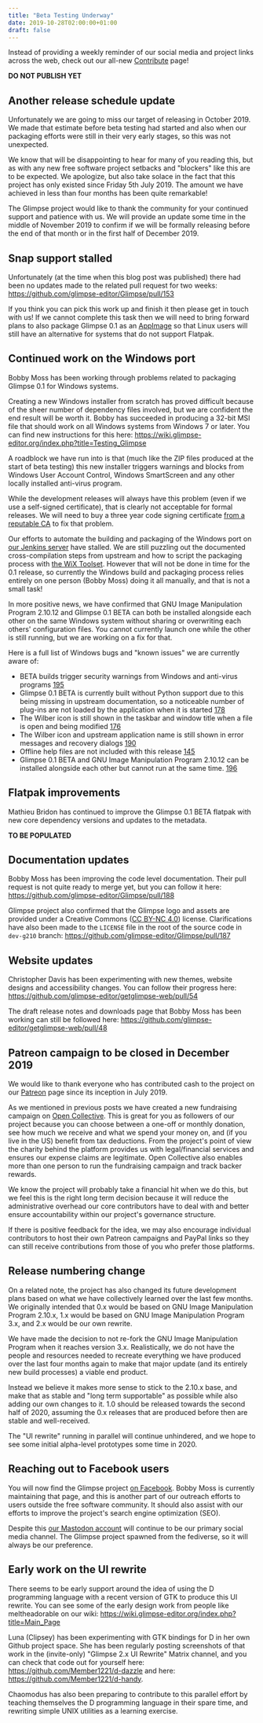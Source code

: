 ```yaml
---
title: "Beta Testing Underway"
date: 2019-10-28T02:00:00+01:00
draft: false
---
```

Instead of providing a weekly reminder of our social media and project links across the web, check out our all-new [Contribute](/contribute/) page!

**DO NOT PUBLISH YET**

## Another release schedule update
Unfortunately we are going to miss our target of releasing in October 2019. We made that estimate before beta testing had started and also when our packaging efforts were still in their very early stages, so this was not unexpected.

We know that will be disappointing to hear for many of you reading this, but as with any new free software project setbacks and "blockers" like this are to be expected. We apologize, but also take solace in the fact that this project has only existed since Friday 5th July 2019. The amount we have achieved in less than four months has been quite remarkable!

The Glimpse project would like to thank the community for your continued support and patience with us. We will provide an update some time in the middle of November 2019 to confirm if we will be formally releasing before the end of that month or in the first half of December 2019.

## Snap support stalled
Unfortunately (at the time when this blog post was published) there had been no updates made to the related pull request for two weeks: https://github.com/glimpse-editor/Glimpse/pull/153

If you think you can pick this work up and finish it then please get in touch with us! If we cannot complete this task then we will need to bring forward plans to also package Glimpse 0.1 as an [AppImage](https://appimage.org/) so that Linux users will still have an alternative for systems that do not support Flatpak.

## Continued work on the Windows port
Bobby Moss has been working through problems related to packaging Glimpse 0.1 for Windows systems.

Creating a new Windows installer from scratch has proved difficult because of the sheer number of dependency files involved, but we are confident the end result will be worth it. Bobby has succeeded in producing a 32-bit MSI file that should work on all Windows systems from Windows 7 or later. You can find new instructions for this here: https://wiki.glimpse-editor.org/index.php?title=Testing_Glimpse

A roadblock we have run into is that (much like the ZIP files produced at the start of beta testing) this new installer triggers warnings and blocks from Windows User Account Control, Windows SmartScreen and any other locally installed anti-virus program.

While the development releases will always have this problem (even if we use a self-signed certificate), that is clearly not acceptable for formal releases. We will need to buy a three year code signing certificate [from a reputable CA](https://comodosslstore.com/codesigning.aspx) to fix that problem.

Our efforts to automate the building and packaging of the Windows port on [our Jenkins server](https://jenkins.glimpse-editor.org/) have stalled. We are still puzzling out the documented cross-compilation steps from upstream and how to script the packaging process with [the WiX Toolset](https://wixtoolset.org/). However that will not be done in time for the 0.1 release, so currently the Windows build and packaging process relies entirely on one person (Bobby Moss) doing it all manually, and that is not a small task!

In more positive news, we have confirmed that GNU Image Manipulation Program 2.10.12 and Glimpse 0.1 BETA can both be installed alongside each other on the same Windows system without sharing or overwriting each others' configuration files. You cannot currently launch one while the other is still running, but we are working on a fix for that.

Here is a full list of Windows bugs and "known issues" we are currently aware of:

* BETA builds trigger security warnings from Windows and anti-virus programs [195](https://github.com/glimpse-editor/Glimpse/issues/195)
* Glimpse 0.1 BETA is currently built without Python support due to this being missing in upstream documentation, so a noticeable number of plug-ins are not loaded by the application when it is started [178](https://github.com/glimpse-editor/Glimpse/issues/178)
* The Wilber icon is still shown in the taskbar and window title when a file is open and being modified [176](https://github.com/glimpse-editor/Glimpse/issues/176)
* The Wilber icon and upstream application name is still shown in error messages and recovery dialogs [190](https://github.com/glimpse-editor/Glimpse/issues/190)
* Offline help files are not included with this release [145](https://github.com/glimpse-editor/Glimpse/issues/145)
* Glimpse 0.1 BETA and GNU Image Manipulation Program 2.10.12 can be installed alongside each other but cannot run at the same time. [196](https://github.com/glimpse-editor/Glimpse/issues/196)

## Flatpak improvements
Mathieu Bridon has continued to improve the Glimpse 0.1 BETA flatpak with new core dependency versions and updates to the metadata.

**TO BE POPULATED**

## Documentation updates
Bobby Moss has been improving the code level documentation. Their pull request is not quite ready to merge yet, but you can follow it here: https://github.com/glimpse-editor/Glimpse/pull/188

Glimpse project also confirmed that the Glimpse logo and assets are provided under a Creative Commons ([CC BY-NC 4.0](https://creativecommons.org/licenses/by-nc/4.0/)) license. Clarifications have also been made to the `LICENSE` file in the root of the source code in `dev-g210` branch: https://github.com/glimpse-editor/Glimpse/pull/187

## Website updates
Christopher Davis has been experimenting with new themes, website designs and accessibility changes. You can follow their progress here: https://github.com/glimpse-editor/getglimpse-web/pull/54

The draft release notes and downloads page that Bobby Moss has been working can still be followed here: https://github.com/glimpse-editor/getglimpse-web/pull/48

## Patreon campaign to be closed in December 2019
We would like to thank everyone who has contributed cash to the project on our [Patreon](https://www.patreon.com/glimpse) page since its inception in July 2019.

As we mentioned in previous posts we have created a new fundraising campaign on [Open Collective](https://opencollective.com/glimpse). This is great for you as followers of our project because you can choose between a one-off or monthly donation, see how much we receive and what we spend your money on, and (if you live in the US) benefit from tax deductions. From the project's point of view the charity behind the platform provides us with legal/financial services and ensures our expense claims are legitimate. Open Collective also enables more than one person to run the fundraising campaign and track backer rewards.

We know the project will probably take a financial hit when we do this, but we feel this is the right long term decision because it will reduce the administrative overhead our core contributors have to deal with and better ensure accountability within our project's governance structure.

If there is positive feedback for the idea, we may also encourage individual contributors to host their own Patreon campaigns and PayPal links so they can still receive contributions from those of you who prefer those platforms.

## Release numbering change
On a related note, the project has also changed its future development plans based on what we have collectively learned over the last few months. We originally intended that 0.x would be based on GNU Image Manipulation Program 2.10.x, 1.x would be based on GNU Image Manipulation Program 3.x, and 2.x would be our own rewrite.

We have made the decision to not re-fork the GNU Image Manipulation Program when it reaches version 3.x. Realistically, we do not have the people and resources needed to recreate everything we have produced over the last four months again to make that major update (and its entirely new build processes) a viable end product.

Instead we believe it makes more sense to stick to the 2.10.x base, and make that as stable and "long term supportable" as possible while also adding our own changes to it. 1.0 should be released towards the second half of 2020, assuming the 0.x releases that are produced before then are stable and well-received.

The "UI rewrite" running in parallel will continue unhindered, and we hope to see some initial alpha-level prototypes some time in 2020.

## Reaching out to Facebook users
You will now find the Glimpse project [on Facebook](https://fb.me/glimpse.editor). Bobby Moss is currently maintaining that page, and this is another part of our outreach efforts to users outside the free software community. It should also assist with our efforts to improve the project's search engine optimization (SEO).

Despite this [our Mastodon account](https://bobadon.co.uk/@glimpse) will continue to be our primary social media channel. The Glimpse project spawned from the fediverse, so it will always be our preference.

## Early work on the UI rewrite
There seems to be early support around the idea of using the D programming language with a recent version of GTK to produce this UI rewrite. You can see some of the early design work from people like meltheadorable on our wiki: https://wiki.glimpse-editor.org/index.php?title=Main_Page

Luna (Clipsey) has been experimenting with GTK bindings for D in her own Github project space. She has been regularly posting screenshots of that work in the (invite-only) "Glimpse 2.x UI Rewrite" Matrix channel, and you can check that code out for yourself here: https://github.com/Member1221/d-dazzle and here: https://github.com/Member1221/d-handy.

Chaomodus has also been preparing to contribute to this parallel effort by teaching themselves the D programming language in their spare time, and rewriting simple UNIX utilities as a learning exercise.
